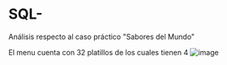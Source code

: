 # SQL-
Análisis respecto al caso práctico "Sabores del Mundo"

El menu cuenta con 32 platillos de los cuales tienen 4 ![image](https://github.com/user-attachments/assets/bb13f03e-787e-46fd-a17c-a8a5a3929cc3)

